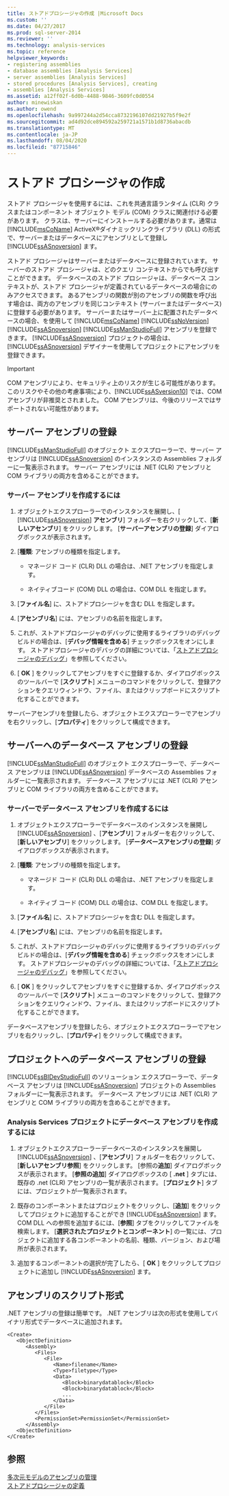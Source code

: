 ```yaml
---
title: ストアドプロシージャの作成 |Microsoft Docs
ms.custom: ''
ms.date: 04/27/2017
ms.prod: sql-server-2014
ms.reviewer: ''
ms.technology: analysis-services
ms.topic: reference
helpviewer_keywords:
- registering assemblies
- database assemblies [Analysis Services]
- server assemblies [Analysis Services]
- stored procedures [Analysis Services], creating
- assemblies [Analysis Services]
ms.assetid: a12ff02f-6d0b-4488-9846-3609fc0d0554
author: minewiskan
ms.author: owend
ms.openlocfilehash: 9a997244a2d54cca8732196107dd21927b5f9e2f
ms.sourcegitcommit: ad4d92dce894592a259721a1571b1d8736abacdb
ms.translationtype: MT
ms.contentlocale: ja-JP
ms.lasthandoff: 08/04/2020
ms.locfileid: "87715846"
---
```

# <a name="creating-stored-procedures"></a>ストアド プロシージャの作成
  ストアド プロシージャを使用するには、これを共通言語ランタイム (CLR) クラスまたはコンポーネント オブジェクト モデル (COM) クラスに関連付ける必要があります。 クラスは、サーバーにインストールする必要があります。通常は [!INCLUDE[msCoName](../../includes/msconame-md.md)] ActiveX®ダイナミックリンクライブラリ (DLL) の形式で、サーバーまたはデータベースにアセンブリとして登録し [!INCLUDE[ssASnoversion](../../includes/ssasnoversion-md.md)] ます。  
  
 ストアド プロシージャはサーバーまたはデータベースに登録されています。 サーバーのストアド プロシージャは、どのクエリ コンテキストからでも呼び出すことができます。 データベースのストアド プロシージャは、データベース コンテキストが、ストアド プロシージャが定義されているデータベースの場合にのみアクセスできます。 あるアセンブリの関数が別のアセンブリの関数を呼び出す場合は、両方のアセンブリを同じコンテキスト (サーバーまたはデータベース) に登録する必要があります。 サーバーまたはサーバー上に配置されたデータベースの場合、を使用して [!INCLUDE[msCoName](../../includes/msconame-md.md)] [!INCLUDE[ssNoVersion](../../includes/ssnoversion-md.md)] [!INCLUDE[ssASnoversion](../../includes/ssasnoversion-md.md)] [!INCLUDE[ssManStudioFull](../../includes/ssmanstudiofull-md.md)] アセンブリを登録できます。 [!INCLUDE[ssASnoversion](../../includes/ssasnoversion-md.md)] プロジェクトの場合は、[!INCLUDE[ssASnoversion](../../includes/ssasnoversion-md.md)] デザイナーを使用してプロジェクトにアセンブリを登録できます。  
  
> [!IMPORTANT]  
>  COM アセンブリにより、セキュリティ上のリスクが生じる可能性があります。 このリスクやその他の考慮事項により、[!INCLUDE[ssASversion10](../../includes/ssasversion10-md.md)] では、COM アセンブリが非推奨とされました。 COM アセンブリは、今後のリリースではサポートされない可能性があります。  
  
## <a name="registering-a-server-assembly"></a>サーバー アセンブリの登録  
 [!INCLUDE[ssManStudioFull](../../includes/ssmanstudiofull-md.md)] のオブジェクト エクスプローラーで、サーバー アセンブリは [!INCLUDE[ssASnoversion](../../includes/ssasnoversion-md.md)] のインスタンスの Assemblies フォルダーに一覧表示されます。 サーバー アセンブリには .NET (CLR) アセンブリと COM ライブラリの両方を含めることができます。  
  
### <a name="to-create-a-server-assembly"></a>サーバー アセンブリを作成するには  
  
1.  オブジェクトエクスプローラーでのインスタンスを展開し、[ [!INCLUDE[ssASnoversion](../../includes/ssasnoversion-md.md)] **アセンブリ**] フォルダーを右クリックして、[**新しいアセンブリ**] をクリックします。 [**サーバーアセンブリの登録**] ダイアログボックスが表示されます。  
  
2.  [**種類**: アセンブリの種類を指定します。  
  
    -   マネージド コード (CLR) DLL の場合は、.NET アセンブリを指定します。  
  
    -   ネイティブコード (COM) DLL の場合は、COM DLL を指定します。  
  
3.  [**ファイル名**] に、ストアドプロシージャを含む DLL を指定します。  
  
4.  [**アセンブリ名**] には、アセンブリの名前を指定します。  
  
5.  これが、ストアドプロシージャのデバッグに使用するライブラリのデバッグビルドの場合は、[**デバッグ情報を含める**] チェックボックスをオンにします。 ストアドプロシージャのデバッグの詳細については、「[ストアドプロシージャのデバッグ](debugging-stored-procedures.md)」を参照してください。  
  
6.  [ **OK** ] をクリックしてアセンブリをすぐに登録するか、ダイアログボックスのツールバーで [**スクリプト**] メニューのコマンドをクリックして、登録アクションをクエリウィンドウ、ファイル、またはクリップボードにスクリプト化することができます。  
  
 サーバーアセンブリを登録したら、オブジェクトエクスプローラーでアセンブリを右クリックし、[**プロパティ**] をクリックして構成できます。  
  
## <a name="registering-a-database-assembly-on-the-server"></a>サーバーへのデータベース アセンブリの登録  
 [!INCLUDE[ssManStudioFull](../../includes/ssmanstudiofull-md.md)] のオブジェクト エクスプローラーで、データベース アセンブリは [!INCLUDE[ssASnoversion](../../includes/ssasnoversion-md.md)] データベースの Assemblies フォルダーに一覧表示されます。 データベース アセンブリには .NET (CLR) アセンブリと COM ライブラリの両方を含めることができます。  
  
### <a name="to-create-a-database-assembly-on-a-server"></a>サーバーでデータベース アセンブリを作成するには  
  
1.  オブジェクトエクスプローラーでデータベースのインスタンスを展開し [!INCLUDE[ssASnoversion](../../includes/ssasnoversion-md.md)] 、[**アセンブリ**] フォルダーを右クリックして、[**新しいアセンブリ**] をクリックします。 [**データベースアセンブリの登録**] ダイアログボックスが表示されます。  
  
2.  [**種類**: アセンブリの種類を指定します。  
  
    -   マネージド コード (CLR) DLL の場合は、.NET アセンブリを指定します。  
  
    -   ネイティブ コード (COM) DLL の場合は、COM DLL を指定します。  
  
3.  [**ファイル名**] に、ストアドプロシージャを含む DLL を指定します。  
  
4.  [**アセンブリ名**] には、アセンブリの名前を指定します。  
  
5.  これが、ストアドプロシージャのデバッグに使用するライブラリのデバッグビルドの場合は、[**デバッグ情報を含める**] チェックボックスをオンにします。 ストアドプロシージャのデバッグの詳細については、「[ストアドプロシージャのデバッグ](debugging-stored-procedures.md)」を参照してください。  
  
6.  [ **OK** ] をクリックしてアセンブリをすぐに登録するか、ダイアログボックスのツールバーで [**スクリプト**] メニューのコマンドをクリックして、登録アクションをクエリウィンドウ、ファイル、またはクリップボードにスクリプト化することができます。  
  
 データベースアセンブリを登録したら、オブジェクトエクスプローラーでアセンブリを右クリックし、[**プロパティ**] をクリックして構成できます。  
  
## <a name="registering-a-database-assembly-in-a-project"></a>プロジェクトへのデータベース アセンブリの登録  
 [!INCLUDE[ssBIDevStudioFull](../../includes/ssbidevstudiofull-md.md)] のソリューション エクスプローラーで、データベース アセンブリは [!INCLUDE[ssASnoversion](../../includes/ssasnoversion-md.md)] プロジェクトの Assemblies フォルダーに一覧表示されます。 データベース アセンブリには .NET (CLR) アセンブリと COM ライブラリの両方を含めることができます。  
  
### <a name="to-create-a-database-assembly-in-an-analysis-service-project"></a>Analysis Services プロジェクトにデータベース アセンブリを作成するには  
  
1.  オブジェクトエクスプローラーデータベースのインスタンスを展開し [!INCLUDE[ssASnoversion](../../includes/ssasnoversion-md.md)] 、[**アセンブリ**] フォルダーを右クリックして、[**新しいアセンブリ参照**] をクリックします。 [参照の**追加**] ダイアログボックスが表示されます。 [**参照の追加**] ダイアログボックスの [ **.net** ] タブには、既存の .net (CLR) アセンブリの一覧が表示されます。 [**プロジェクト**] タブには、プロジェクトが一覧表示されます。  
  
2.  既存のコンポーネントまたはプロジェクトをクリックし、[**追加**] をクリックしてプロジェクトに追加することができ [!INCLUDE[ssASnoversion](../../includes/ssasnoversion-md.md)] ます。 COM DLL への参照を追加するには、[**参照**] タブをクリックしてファイルを検索します。 [**選択されたプロジェクトとコンポーネント**] の一覧には、プロジェクトに追加する各コンポーネントの名前、種類、バージョン、および場所が表示されます。  
  
3.  追加するコンポーネントの選択が完了したら、[ **OK** ] をクリックしてプロジェクトに追加し [!INCLUDE[ssASnoversion](../../includes/ssasnoversion-md.md)] ます。  
  
## <a name="script-format-for-an-assembly"></a>アセンブリのスクリプト形式  
 .NET アセンブリの登録は簡単です。 .NET アセンブリは次の形式を使用してバイナリ形式でデータベースに追加されます。  
  
```  
<Create>  
   <ObjectDefinition>  
      <Assembly>  
         <Files>  
            <File>  
               <Name>filename</Name>  
               <Type>filetype</Type>  
               <Data>  
                  <Block>binarydatablock</Block>  
                  <Block>binarydatablock</Block>  
                  ...  
               </Data>  
            </File>  
         </Files>  
         <PermissionSet>PermissionSet</PermissionSet>  
      </Assembly>  
   <ObjectDefinition>  
</Create>  
```  
  
## <a name="see-also"></a>参照  
 [多次元モデルのアセンブリの管理](../multidimensional-models/multidimensional-model-assemblies-management.md)   
 [ストアドプロシージャの定義](defining-stored-procedures.md)  
  
  
